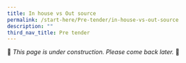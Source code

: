 ```yaml
---
title: In house vs Out source
permalink: /start-here/Pre-tender/in-house-vs-out-source
description: ""
third_nav_title: Pre tender
---
```

🚧 *This page is under construction. Please come back later.* 🚧
